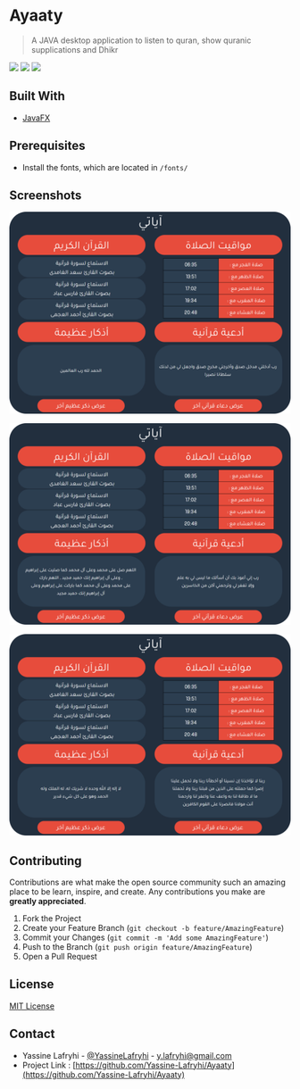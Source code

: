 # Ayaaty
>A JAVA desktop application to listen to quran, show quranic supplications and Dhikr

![](https://img.shields.io/badge/build-passing-brightgreen)
![](https://img.shields.io/badge/license-MIT-blue)
![](https://img.shields.io/badge/version-1.0.0-orange)

## Built With
* [JavaFX](https://openjfx.io/)

## Prerequisites

- Install the fonts, which are located in ```/fonts/```

## Screenshots

![](screenshots/ScreenShot1.png)

![](screenshots/ScreenShot2.png)

![](screenshots/ScreenShot3.png)

## Contributing

Contributions are what make the open source community such an amazing place to be learn, inspire, and create. Any contributions you make are **greatly appreciated**.

1. Fork the Project
2. Create your Feature Branch (`git checkout -b feature/AmazingFeature`)
3. Commit your Changes (`git commit -m 'Add some AmazingFeature'`)
4. Push to the Branch (`git push origin feature/AmazingFeature`)
5. Open a Pull Request

## License
[MIT License](https://choosealicense.com/licenses/mit/)
## Contact
- Yassine Lafryhi - [@YassineLafryhi](https://twitter.com/YassineLafryhi) - [y.lafryhi@gmail.com](mailto:y.lafryhi@gmail.com)
- Project Link : [https://github.com/Yassine-Lafryhi/Ayaaty](https://github.com/Yassine-Lafryhi/Ayaaty)
